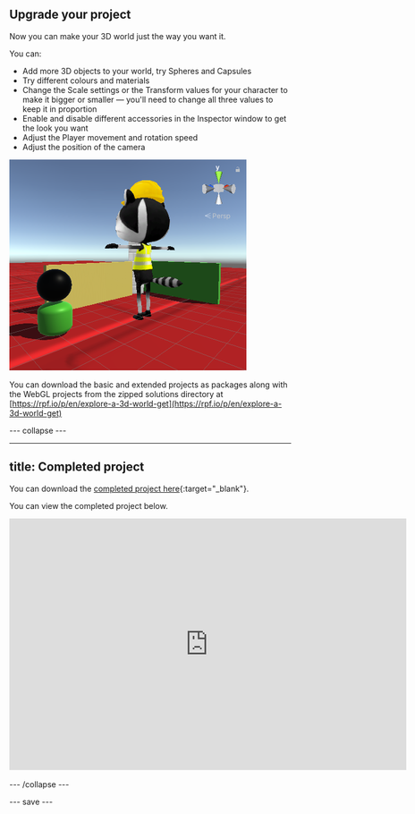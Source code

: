 ## Upgrade your project

Now you can make your 3D world just the way you want it.

You can: 
+ Add more 3D objects to your world, try Spheres and Capsules 
+ Try different colours and materials
+ Change the Scale settings or the Transform values for your character to make it bigger or smaller — you'll need to change all three values to keep it in proportion
+ Enable and disable different accessories in the Inspector window to get the look you want
+ Adjust the Player movement and rotation speed
+ Adjust the position of the camera

![The scene view with new camera position, additional shapes, and enlarged character with the construction mesh turned back on.](images/customised-project.png)

You can download the basic and extended projects as packages along with the WebGL projects from the zipped solutions directory at [https://rpf.io/p/en/explore-a-3d-world-get](https://rpf.io/p/en/explore-a-3d-world-get)

--- collapse ---

---
title: Completed project
---

You can download the [completed project here](https://rpf.io/p/en/explore-a-3d-world-get){:target="_blank"}.

You can view the completed project below.

<iframe allowtransparency="true" width="710" height="450" src="https://explore-a-3d-world-extended.rpfilt.repl.co" frameborder="0"></iframe>

--- /collapse ---

--- save ---
